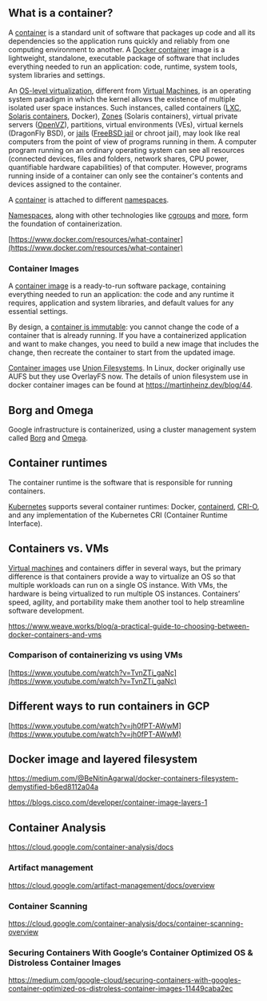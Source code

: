 
## What is a container?

A [container](https://www.freecodecamp.org/news/demystifying-containers-101-a-deep-dive-into-container-technology-for-beginners-d7b60d8511c1/)  is a standard unit of software that packages up code and all its dependencies so the application runs quickly and reliably from one computing environment to another. A [Docker container](https://www.docker.com/resources/what-container) image is a lightweight, standalone, executable package of software that includes everything needed to run an application: code, runtime, system tools, system libraries and settings.  

An [OS-level virtualization](https://en.wikipedia.org/wiki/OS-level_virtualization), different from [Virtual Machines](VM), is an operating system paradigm in which the kernel allows the existence of multiple isolated user space instances. Such instances, called containers ([LXC](https://linuxcontainers.org/), [Solaris containers](https://www.oracle.com/solaris/technologies/solaris-containers.html), Docker), [Zones](https://www.fujitsu.com/global/products/computing/servers/unix/sparc-enterprise/software/solaris10/container/zone/#:~:text=A%20Solaris%20Zone%20is%20a,where%20Solaris%20OS%20is%20installed.) (Solaris containers), virtual private servers ([OpenVZ](https://openvz.org/)), partitions, virtual environments (VEs), virtual kernels (DragonFly BSD), or [jails](https://en.wikipedia.org/wiki/FreeBSD_jail) ([FreeBSD jail](https://www.cyberciti.biz/faq/configuring-freebsd-12-vnet-jail-using-bridgeepair-zfs/) or chroot jail), may look like real computers from the point of view of programs running in them. A computer program running on an ordinary operating system can see all resources (connected devices, files and folders, network shares, CPU power, quantifiable hardware capabilities) of that computer. However, programs running inside of a container can only see the container's contents and devices assigned to the container.


A [container](https://appfleet.com/blog/what-is-a-container-a-kernel-introduction/) is  attached to different [namespaces](https://opensource.com/article/19/10/namespaces-and-containers-linux).

[Namespaces](Namespaces), along with other technologies like [cgroups](https://en.wikipedia.org/wiki/Cgroups) and [more](https://blog.scottlowe.org/2013/09/04/introducing-linux-network-namespaces/), form the foundation of containerization.

[https://www.docker.com/resources/what-container](https://www.docker.com/resources/what-container)


### Container Images

A [container image](https://cloud.google.com/container-registry/docs/image-formats) is a ready-to-run software package, containing everything needed to run an application: the code and any runtime it requires, application and system libraries, and default values for any essential settings.


By design, a [container is immutable](https://cloud.google.com/architecture/best-practices-for-operating-containers): you cannot change the code of a container that is already running. If you have a containerized application and want to make changes, you need to build a new image that includes the change, then recreate the container to start from the updated image.

[Container images](https://phoenixnap.com/kb/docker-image-vs-container) use [Union Filesystems](https://en.wikipedia.org/wiki/UnionFS). In Linux, docker originally use AUFS but they use OverlayFS now.  The details of union filesystem use in docker container images can be found at https://martinheinz.dev/blog/44.

## Borg and Omega

Google  infrastructure is containerized, using a cluster management system called [Borg](https://research.google.com/pubs/pub43438.html?hl=es) and [Omega](https://queue.acm.org/detail.cfm?id=2898444).

## Container runtimes

The container runtime is the software that is responsible for running containers.

[Kubernetes](https://github.com/bobbae/gcp/wiki/Kubernetes-Engine-and-Containers) supports several container runtimes: Docker, [containerd](https://containerd.io/), [CRI-O](https://cri-o.io), and any implementation of the Kubernetes CRI (Container Runtime Interface).

## Containers vs. VMs

[Virtual machines](VM) and containers differ in several ways, but the primary difference is that containers provide a way to virtualize an OS so that multiple workloads can run on a single OS instance. With VMs, the hardware is being virtualized to run multiple OS instances. Containers’ speed, agility, and portability make them another tool to help streamline software development.




https://www.weave.works/blog/a-practical-guide-to-choosing-between-docker-containers-and-vms

### Comparison of containerizing vs using VMs

[https://www.youtube.com/watch?v=TvnZTi_gaNc](https://www.youtube.com/watch?v=TvnZTi_gaNc)


## Different ways to run containers in GCP



[https://www.youtube.com/watch?v=jh0fPT-AWwM](https://www.youtube.com/watch?v=jh0fPT-AWwM)


## Docker image and layered filesystem

https://medium.com/@BeNitinAgarwal/docker-containers-filesystem-demystified-b6ed8112a04a

https://blogs.cisco.com/developer/container-image-layers-1

## Container Analysis

https://cloud.google.com/container-analysis/docs

### Artifact management

https://cloud.google.com/artifact-management/docs/overview


### Container Scanning


https://cloud.google.com/container-analysis/docs/container-scanning-overview

### Securing Containers With Google’s Container Optimized OS & Distroless Container Images

https://medium.com/google-cloud/securing-containers-with-googles-container-optimized-os-distroless-container-images-11449caba2ec